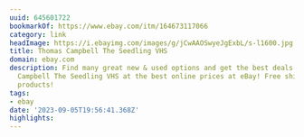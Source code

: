 ```yaml
---
uuid: 645601722
bookmarkOf: https://www.ebay.com/itm/164673117066
category: link
headImage: https://i.ebayimg.com/images/g/jCwAAOSwyeJgExbL/s-l1600.jpg
title: Thomas Campbell The Seedling VHS
domain: ebay.com
description: Find many great new & used options and get the best deals for Thomas
  Campbell The Seedling VHS at the best online prices at eBay! Free shipping for many
  products!
tags:
- ebay
date: '2023-09-05T19:56:41.368Z'
highlights: 
---
```



